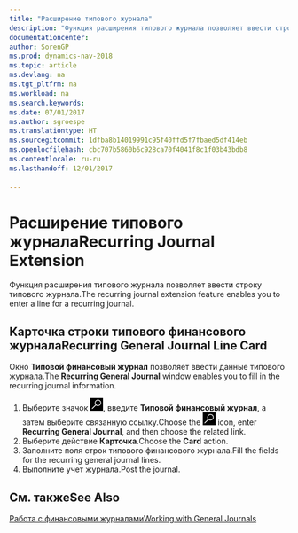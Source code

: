 ```yaml
---
title: "Расширение типового журнала"
description: "Функция расширения типового журнала позволяет ввести строку типового журнала."
documentationcenter: 
author: SorenGP
ms.prod: dynamics-nav-2018
ms.topic: article
ms.devlang: na
ms.tgt_pltfrm: na
ms.workload: na
ms.search.keywords: 
ms.date: 07/01/2017
ms.author: sgroespe
ms.translationtype: HT
ms.sourcegitcommit: 1dfba8b14019991c95f40ffd5f7fbaed5df414eb
ms.openlocfilehash: cbc707b5860b6c928ca70f4041f8c1f03b43bdb8
ms.contentlocale: ru-ru
ms.lasthandoff: 12/01/2017

---
```

# <a name="recurring-journal-extension"></a><span data-ttu-id="66245-103">Расширение типового журнала</span><span class="sxs-lookup"><span data-stu-id="66245-103">Recurring Journal Extension</span></span>
<span data-ttu-id="66245-104">Функция расширения типового журнала позволяет ввести строку типового журнала.</span><span class="sxs-lookup"><span data-stu-id="66245-104">The recurring journal extension feature enables you to enter a line for a recurring journal.</span></span>  

## <a name="recurring-general-journal-line-card"></a><span data-ttu-id="66245-105">Карточка строки типового финансового журнала</span><span class="sxs-lookup"><span data-stu-id="66245-105">Recurring General Journal Line Card</span></span>  
<span data-ttu-id="66245-106">Окно **Типовой финансовый журнал** позволяет ввести данные типового журнала.</span><span class="sxs-lookup"><span data-stu-id="66245-106">The **Recurring General Journal** window enables you to fill in the recurring journal information.</span></span>  

1.  <span data-ttu-id="66245-107">Выберите значок ![Поиск страницы или отчета](../../media/ui-search/search_small.png "Значок поиска страницы или отчета"), введите **Типовой финансовый журнал**, а затем выберите связанную ссылку.</span><span class="sxs-lookup"><span data-stu-id="66245-107">Choose the ![Search for Page or Report](../../media/ui-search/search_small.png "Search for Page or Report icon") icon, enter **Recurring General Journal**, and then choose the related link.</span></span>  
2.  <span data-ttu-id="66245-108">Выберите действие **Карточка**.</span><span class="sxs-lookup"><span data-stu-id="66245-108">Choose the **Card** action.</span></span>  
3.  <span data-ttu-id="66245-109">Заполните поля строк типового финансового журнала.</span><span class="sxs-lookup"><span data-stu-id="66245-109">Fill the fields for the recurring general journal lines.</span></span>  
4.  <span data-ttu-id="66245-110">Выполните учет журнала.</span><span class="sxs-lookup"><span data-stu-id="66245-110">Post the journal.</span></span>  

## <a name="see-also"></a><span data-ttu-id="66245-111">См. также</span><span class="sxs-lookup"><span data-stu-id="66245-111">See Also</span></span>  
[<span data-ttu-id="66245-112">Работа с финансовыми журналами</span><span class="sxs-lookup"><span data-stu-id="66245-112">Working with General Journals</span></span>](../../ui-work-general-journals.md)

